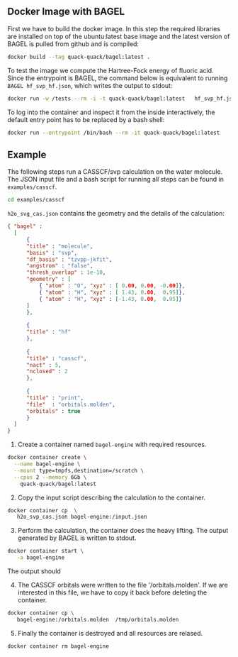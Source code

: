 Docker Image with BAGEL
-----------------------

First we have to build the docker image. In this step the required libraries are
installed on top of the ubuntu:latest base image and the latest version of BAGEL is
pulled from github and is compiled:

~~~bash
docker build --tag quack-quack/bagel:latest .
~~~

To test the image we compute the Hartree-Fock energy of fluoric acid.
Since the entrypoint is BAGEL, the command below is equivalent to running
`BAGEL hf_svp_hf.json`, which writes the output to stdout:

~~~bash
docker run -w /tests --rm -i -t quack-quack/bagel:latest   hf_svp_hf.json
~~~

To log into the container and inspect it from the inside interactively,
the default entry point has to be replaced by a bash shell:

~~~bash
docker run --entrypoint /bin/bash --rm -it quack-quack/bagel:latest
~~~


Example
-------
The following steps run a CASSCF/svp calculation on the water molecule.
The JSON input file and a bash script for running all steps can be found in `examples/casscf`.

~~~bash
cd examples/casscf
~~~

`h2o_svg_cas.json` contains the geometry and the details of the calculation:

~~~json
{ "bagel" :
  [
      {
	  "title" : "molecule",
	  "basis" : "svp",
	  "df_basis" : "tzvpp-jkfit",
	  "angstrom" : "false",
	  "thresh_overlap" : 1e-10,
	  "geometry" : [
	      { "atom" : "O", "xyz" : [ 0.00, 0.00, -0.00]},
	      { "atom" : "H", "xyz" : [ 1.43, 0.00,  0.95]},
	      { "atom" : "H", "xyz" : [-1.43, 0.00,  0.95]}
	  ]
      },
      
      {
	  "title" : "hf"
      },
      
      {
	  "title" : "casscf",
	  "nact" : 5,
	  "nclosed" : 2
      },
      
      {
	  "title" : "print",
	  "file"  : "orbitals.molden",
	  "orbitals" : true
      }
  ]
}
~~~

1) Create a container named `bagel-engine` with required resources.

  ~~~bash
  docker container create \
    --name bagel-engine \
    --mount type=tmpfs,destination=/scratch \
    --cpus 2 --memory 6Gb \
      quack-quack/bagel:latest
  ~~~

2) Copy the input script describing the calculation to the container.

  ~~~bash
  docker container cp  \
     h2o_svp_cas.json bagel-engine:/input.json
  ~~~

3) Perform the calculation, the container does the heavy lifting.
  The output generated by BAGEL is written to stdout.

  ~~~bash
  docker container start \
     -a bagel-engine
  ~~~

  The output should 

4) The CASSCF orbitals were written to the file '/orbitals.molden'.
  If we are interested in this file, we have to copy it back before
  deleting the container.

  ~~~bash
  docker container cp \
     bagel-engine:/orbitals.molden  /tmp/orbitals.molden
  ~~~

5) Finally the container is destroyed and all resources are relased.

  ~~~bash
  docker container rm bagel-engine
  ~~~
